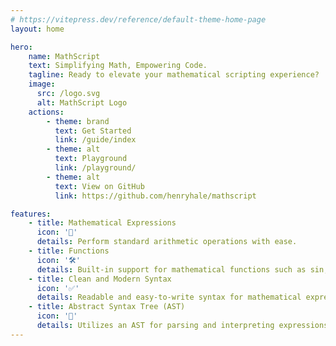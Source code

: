 ```yaml
---
# https://vitepress.dev/reference/default-theme-home-page
layout: home

hero:
    name: MathScript
    text: Simplifying Math, Empowering Code.
    tagline: Ready to elevate your mathematical scripting experience?
    image: 
      src: /logo.svg
      alt: MathScript Logo
    actions:
        - theme: brand
          text: Get Started
          link: /guide/index
        - theme: alt
          text: Playground
          link: /playground/
        - theme: alt
          text: View on GitHub
          link: https://github.com/henryhale/mathscript

features:
    - title: Mathematical Expressions
      icon: '📝'
      details: Perform standard arithmetic operations with ease.
    - title: Functions
      icon: '🛠️'
      details: Built-in support for mathematical functions such as sin, cos, tan, abs and more.
    - title: Clean and Modern Syntax
      icon: '✅'
      details: Readable and easy-to-write syntax for mathematical expressions.
    - title: Abstract Syntax Tree (AST)
      icon: '🌿'
      details: Utilizes an AST for parsing and interpreting expressions.
---
```

